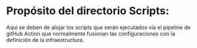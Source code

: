 # Propósito del directorio Scripts:

Aqui se deben de alojar los scripts que serán ejecutados vía el pipeline de gitHub Action
que normalmente fusionan las configuraciones con la definición de la infraestructura.